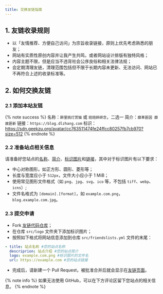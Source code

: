 ```yaml
---
title: 交换友链指南
---
```


## 1. 友链收录规则

- 以「友情推荐、方便自己访问」为宗旨收录链接，原则上优先考虑熟悉的朋友；
- 网站有实质性原创内容并让我产生共鸣，或者网站设计排版有独特风格；
- 内容主题不限，但是应当不违背社会公序良俗和相关法律法规；
- 会定期清理友链，清理范围包括但不限于长期内容未更新、无法访问、网站已不再符合上述的收录标准等。

## 2. 如何交换友链
### 2.1 添加本站友链

{% note success %}
名称：`醉里挑灯赏猫` 或 `班班碎碎念`，二选一
简介：`靡革匪因 靡故匪新`
链接：`https://blog.dlzhang.com`
标识：https://sdn.geekzu.org/avatar/cc763511474fe24ffcc80257fb7cb970?size=512
{% endnote %}

### 2.2 准备站点相关信息

请准备好您站点的<u>名称</u>、<u>简介</u>、<u>标识图片</u>和<u>链接</u>，其中对于标识图片有以下要求：

- 中心对称图形，如正方形、圆形、菱形等；
- 长度与宽度应小于 `512px`，文件大小应小于 1 MiB；
- 使用常见图形文件格式（如 `png`、`jpg`、`svg`、`ico` 等，不包括 `tiff`、`webp`、`icns`）;
- 文件名格式为 `[domain].[format]`，如 `example.com.png`，`blog.example.com.jpg`。

### 2.3 提交申请

- Fork [<i class="fab fa-fw fa-github"></i>友链代码仓库](https://github.com/leirock/friends)；
- 在仓库 `src/logo` 文件夹下添加标识图片；
- 按照如下格式将网站信息添加到仓库 `src/friendslists.yml` 文件的末尾：
```yaml
- title: 站点名称 #您的站点名称
  descriprion: 站点介绍 #您的站点简介
  logo: example.com.png #标识图片的文件名
  url: https://example.com #您的站点链接
```
- 完成后，请新建一个 Pull Request，被批准合并后就会显示在[友链页面](/friends)。

{% note info %}
如果无法使用 GitHub，可以在下方评论区留下您站点的相关信息。
{% endnote %}